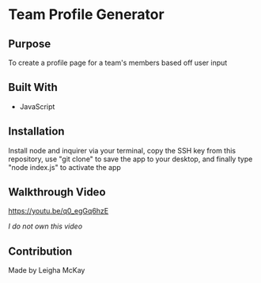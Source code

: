 # Team Profile Generator

## Purpose 
To create a profile page for a team's members based off user input

## Built With 
* JavaScript

## Installation
Install node and inquirer via your terminal, copy the SSH key from this repository, use "git clone" to save the app to your desktop, and finally type "node index.js" to activate the app

## Walkthrough Video 

https://youtu.be/q0_egGq6hzE

*I do not own this video*

## Contribution
Made by Leigha McKay